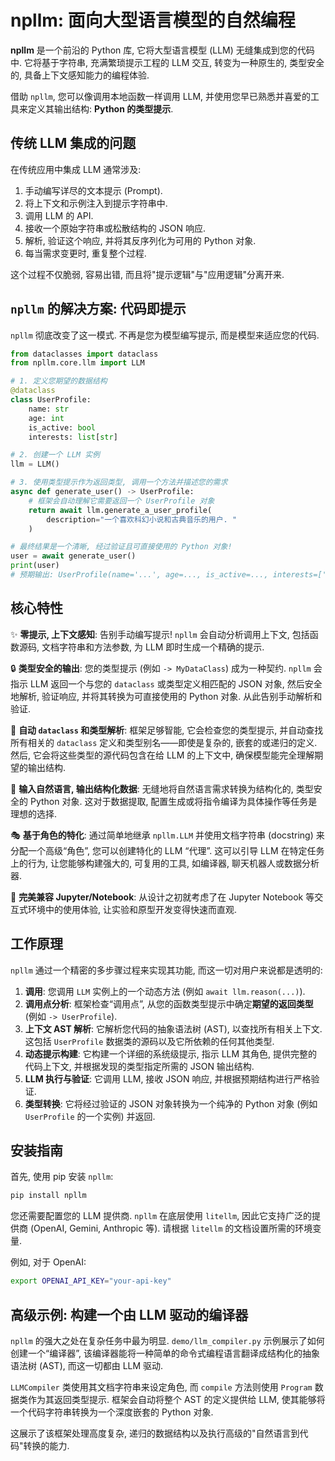 # npllm: 面向大型语言模型的自然编程

**npllm** 是一个前沿的 Python 库, 它将大型语言模型 (LLM) 无缝集成到您的代码中. 它将基于字符串, 充满繁琐提示工程的 LLM 交互, 转变为一种原生的, 类型安全的, 具备上下文感知能力的编程体验.

借助 `npllm`, 您可以像调用本地函数一样调用 LLM, 并使用您早已熟悉并喜爱的工具来定义其输出结构: **Python 的类型提示**.

## 传统 LLM 集成的问题

在传统应用中集成 LLM 通常涉及:

1. 手动编写详尽的文本提示 (Prompt).
2. 将上下文和示例注入到提示字符串中.
3. 调用 LLM 的 API.
4. 接收一个原始字符串或松散结构的 JSON 响应.
5. 解析, 验证这个响应, 并将其反序列化为可用的 Python 对象.
6. 每当需求变更时, 重复整个过程.

这个过程不仅脆弱, 容易出错, 而且将"提示逻辑"与"应用逻辑"分离开来.

## `npllm` 的解决方案: 代码即提示

`npllm` 彻底改变了这一模式. 不再是您为模型编写提示, 而是模型来适应您的代码.

```python
from dataclasses import dataclass
from npllm.core.llm import LLM

# 1. 定义您期望的数据结构
@dataclass
class UserProfile:
    name: str
    age: int
    is_active: bool
    interests: list[str]

# 2. 创建一个 LLM 实例
llm = LLM()

# 3. 使用类型提示作为返回类型, 调用一个方法并描述您的需求
async def generate_user() -> UserProfile:
    # 框架会自动理解它需要返回一个 UserProfile 对象
    return await llm.generate_a_user_profile(
        description="一个喜欢科幻小说和古典音乐的用户. "
    )

# 最终结果是一个清晰, 经过验证且可直接使用的 Python 对象! 
user = await generate_user()
print(user)
# 预期输出: UserProfile(name='...', age=..., is_active=..., interests=['科幻小说', '古典音乐', ...])
```

## 核心特性

✨ **零提示, 上下文感知**: 告别手动编写提示! `npllm` 会自动分析调用上下文, 包括函数源码, 文档字符串和方法参数, 为 LLM 即时生成一个精确的提示.

🔒 **类型安全的输出**: 您的类型提示 (例如 `-> MyDataClass`) 成为一种契约. `npllm` 会指示 LLM 返回一个与您的 `dataclass` 或类型定义相匹配的 JSON 对象, 然后安全地解析, 验证响应, 并将其转换为可直接使用的 Python 对象. 从此告别手动解析和验证.

🧠 **自动 `dataclass` 和类型解析**: 框架足够智能, 它会检查您的类型提示, 并自动查找所有相关的 `dataclass` 定义和类型别名——即使是复杂的, 嵌套的或递归的定义. 然后, 它会将这些类型的源代码包含在给 LLM 的上下文中, 确保模型能完全理解期望的输出结构.

🚀 **输入自然语言, 输出结构化数据**: 无缝地将自然语言需求转换为结构化的, 类型安全的 Python 对象. 这对于数据提取, 配置生成或将指令编译为具体操作等任务是理想的选择.

🎭 **基于角色的特化**: 通过简单地继承 `npllm.LLM` 并使用文档字符串 (docstring) 来分配一个高级“角色”, 您可以创建特化的 LLM “代理”. 这可以引导 LLM 在特定任务上的行为, 让您能够构建强大的, 可复用的工具, 如编译器, 聊天机器人或数据分析器.

🐍 **完美兼容 Jupyter/Notebook**: 从设计之初就考虑了在 Jupyter Notebook 等交互式环境中的使用体验, 让实验和原型开发变得快速而直观.

## 工作原理

`npllm` 通过一个精密的多步骤过程来实现其功能, 而这一切对用户来说都是透明的:

1. **调用**: 您调用 `LLM` 实例上的一个动态方法 (例如 `await llm.reason(...)`).
2. **调用点分析**: 框架检查“调用点”, 从您的函数类型提示中确定**期望的返回类型** (例如 `-> UserProfile`).
3. **上下文 AST 解析**: 它解析您代码的抽象语法树 (AST), 以查找所有相关上下文. 这包括 `UserProfile` 数据类的源码以及它所依赖的任何其他类型.
4. **动态提示构建**: 它构建一个详细的系统级提示, 指示 LLM 其角色, 提供完整的代码上下文, 并根据发现的类型指定所需的 JSON 输出结构.
5. **LLM 执行与验证**: 它调用 LLM, 接收 JSON 响应, 并根据预期结构进行严格验证.
6. **类型转换**: 它将经过验证的 JSON 对象转换为一个纯净的 Python 对象 (例如 `UserProfile` 的一个实例) 并返回.

## 安装指南

首先, 使用 pip 安装 `npllm`:

```bash
pip install npllm
```

您还需要配置您的 LLM 提供商. `npllm` 在底层使用 `litellm`, 因此它支持广泛的提供商 (OpenAI, Gemini, Anthropic 等). 请根据 `litellm` 的文档设置所需的环境变量.

例如, 对于 OpenAI:

```bash
export OPENAI_API_KEY="your-api-key"
```

## 高级示例: 构建一个由 LLM 驱动的编译器

`npllm` 的强大之处在复杂任务中最为明显. `demo/llm_compiler.py` 示例展示了如何创建一个“编译器”, 该编译器能将一种简单的命令式编程语言翻译成结构化的抽象语法树 (AST), 而这一切都由 LLM 驱动.

`LLMCompiler` 类使用其文档字符串来设定角色, 而 `compile` 方法则使用 `Program` 数据类作为其返回类型提示. 框架会自动将整个 AST 的定义提供给 LLM, 使其能够将一个代码字符串转换为一个深度嵌套的 Python 对象.

这展示了该框架处理高度复杂, 递归的数据结构以及执行高级的"自然语言到代码"转换的能力.